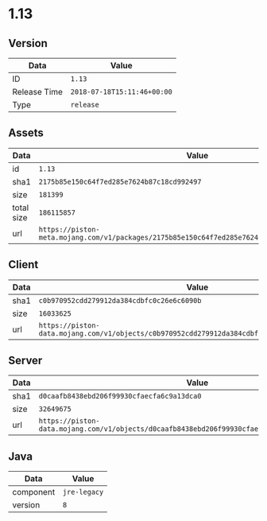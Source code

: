 # 1.13

## Version

|**Data**        | **Value**                 |
|----------------|-------------------------|
| ID   | ```1.13```   |
| Release Time   | ```2018-07-18T15:11:46+00:00```   |
| Type   | ```release```   |

## Assets

|**Data**        | **Value**                 |
|----------------|-------------------------|
| id   | ```1.13```   |
| sha1   | ```2175b85e150c64f7ed285e7624b87c18cd992497```   |
| size   | ```181399```   |
| total size  | ```186115857```  |
| url       | ```https://piston-meta.mojang.com/v1/packages/2175b85e150c64f7ed285e7624b87c18cd992497/1.13.json``` |

## Client

|**Data**        | **Value**                 |
|----------------|-------------------------|
| sha1   | ```c0b970952cdd279912da384cdbfc0c26e6c6090b```   |
| size   | ```16033625```   |
| url       | ```https://piston-data.mojang.com/v1/objects/c0b970952cdd279912da384cdbfc0c26e6c6090b/client.jar``` |

## Server

|**Data**        | **Value**                 |
|----------------|-------------------------|
| sha1   | ```d0caafb8438ebd206f99930cfaecfa6c9a13dca0```   |
| size   | ```32649675```   |
| url       | ```https://piston-data.mojang.com/v1/objects/d0caafb8438ebd206f99930cfaecfa6c9a13dca0/server.jar``` |

## Java

|**Data**        | **Value**                 |
|----------------|-------------------------|
| component   | ```jre-legacy```   |
| version   | ```8```   |